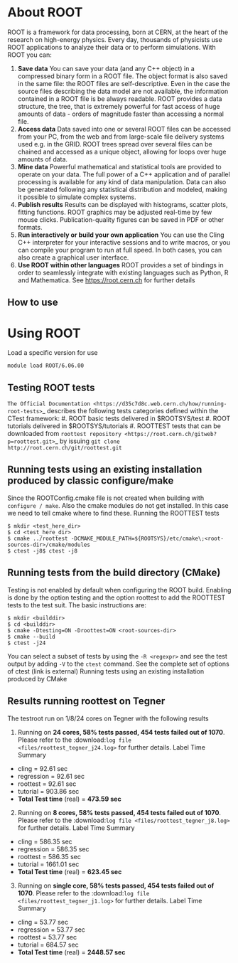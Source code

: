 
# About ROOT
ROOT is a framework for data processing, born at CERN, at the heart of the research on high-energy physics. Every day, thousands of physicists use ROOT applications to analyze their data or to perform simulations. With ROOT you can:
1. **Save data**
You can save your data (and any C++ object) in a compressed binary form in a ROOT file. The object format is also saved in the same file: the ROOT files are self-descriptive. Even in the case the source files describing the data model are not available, the information contained in a ROOT file is be always readable. ROOT provides a data structure, the tree, that is extremely powerful for fast access of huge amounts of data - orders of magnitude faster than accessing a normal file.
2. **Access data**
Data saved into one or several ROOT files can be accessed from your PC, from the web and from large-scale file delivery systems used e.g. in the GRID. ROOT trees spread over several files can be chained and accessed as a unique object, allowing for loops over huge amounts of data.
3. **Mine data**
Powerful mathematical and statistical tools are provided to operate on your data. The full power of a C++ application and of parallel processing is available for any kind of data manipulation. Data can also be generated following any statistical distribution and modeled, making it possible to simulate complex systems.
4. **Publish results**
Results can be displayed with histograms, scatter plots, fitting functions. ROOT graphics may be adjusted real-time by few mouse clicks. Publication-quality figures can be saved in PDF or other formats.
5. **Run interactively or build your own application**
You can use the Cling C++ interpreter for your interactive sessions and to write macros, or you can compile your program to run at full speed. In both cases, you can also create a graphical user interface.
6. **Use ROOT within other languages**
ROOT provides a set of bindings in order to seamlessly integrate with existing languages such as Python, R and Mathematica.
See https://root.cern.ch for further details

## How to use


# Using ROOT
Load a specific version for use
```
module load ROOT/6.06.00
```

## Testing ROOT tests
`The Official Documentation <https://d35c7d8c.web.cern.ch/how/running-root-tests>`_ describes the following tests categories defined within the CTest framework:
#. ROOT basic tests delivered in $ROOTSYS/test
#. ROOT tutorials delivered in $ROOTSYS/tutorials
#. ROOTTEST tests that can be downloaded from `roottest repository <https://root.cern.ch/gitweb?p=roottest.git>`_  by issuing ``git clone http://root.cern.ch/git/roottest.git``

## Running tests using an existing installation produced by classic configure/make
Since the ROOTConfig.cmake file is not created when building with ``configure / make``. Also the cmake modules do not get installed. In this case we need to tell cmake where to find these.
Running the ROOTTEST tests
```
$ mkdir <test_here_dir>
$ cd <test_here_dir>
$ cmake ../roottest -DCMAKE_MODULE_PATH=${ROOTSYS}/etc/cmake\;<root-sources-dir>/cmake/modules
$ ctest -j8$ ctest -j8
```

## Running tests from the build directory (CMake)
Testing is not enabled by default when configuring the ROOT build. Enabling is done by the option testing and the option roottest to add the ROOTTEST tests to the test suit. The basic instructions are:
```
$ mkdir <builddir>
$ cd <builddir>
$ cmake -Dtesting=ON -Droottest=ON <root-sources-dir>
$ cmake --build
$ ctest -j24
```
You can select a subset of tests by using the `-R <regexpr>` and see the test output by adding `-V` to the `ctest` command. See the complete set of options of ctest (link is external)
Running tests using an existing installation produced by CMake

## Results running roottest on Tegner
The testroot run on 1/8/24 cores on Tegner with the following results
1. Running on **24 cores, 58% tests passed, 454 tests failed out of 1070**. Please refer to the :download:`log file <files/roottest_tegner_j24.log>` for further details. Label Time Summary
* cling         =  92.61 sec
* regression    =  92.61 sec
* roottest      =  92.61 sec
* tutorial      = 903.86 sec
* **Total Test time** (real) = **473.59 sec**
2. Running on **8 cores, 58% tests passed, 454 tests failed out of 1070**. Please refer to the :download:`log file <files/roottest_tegner_j8.log>` for further details. Label Time Summary
* cling         = 586.35 sec
* regression    = 586.35 sec
* roottest      = 586.35 sec
* tutorial      = 1661.01 sec
* **Total Test time** (real) = **623.45 sec**
3. Running on **single core, 58% tests passed, 454 tests failed out of 1070**. Please refer to the :download:`log file <files/roottest_tegner_j1.log>` for further details. Label Time Summary
* cling         =  53.77 sec
* regression    =  53.77 sec
* roottest      =  53.77 sec
* tutorial      = 684.57 sec
* **Total Test time** (real) = **2448.57 sec**
